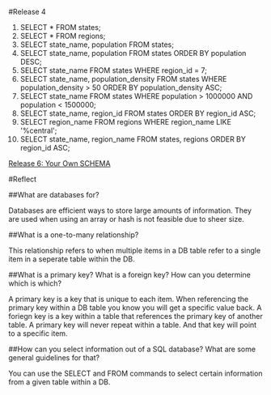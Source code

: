 #Release 4

1. SELECT * FROM states;
2. SELECT * FROM regions;
3. SELECT state_name, population FROM states;
4. SELECT state_name, population FROM states ORDER BY population DESC;
5. SELECT state\_name FROM states WHERE region\_id = 7;
6. SELECT state\_name, population\_density FROM states WHERE population\_density > 50 ORDER BY population\_density ASC;
7. SELECT state\_name FROM states WHERE population > 1000000 AND population < 1500000;
8. SELECT state\_name, region\_id FROM states ORDER BY region\_id ASC;
9. SELECT region\_name FROM regions WHERE region\_name LIKE '\%central';
10. SELECT state\_name, region\_name FROM states, regions ORDER BY region\_id ASC;



[Release 6: Your Own SCHEMA]('clueless-schema-diagram.png')

#Reflect

##What are databases for?

Databases are efficient ways to store large amounts of information. They are used 
when using an array or hash is not feasible due to sheer size. 

##What is a one-to-many relationship?

This relationship refers to when multiple items in a DB table refer to a single item 
in a seperate table within the DB.

##What is a primary key? What is a foreign key? How can you determine which is which?

A primary key is a key that is unique to each item. When referencing the primary 
key within a DB table you know you will get a specific value back. A foriegn key
is a key within a table that references the primary key of another table. A primary
key will never repeat within a table. And that key will point to a specific item.

##How can you select information out of a SQL database? What are some general guidelines for that?

You can use the SELECT and FROM commands to select certain information from a given
table within a DB. 